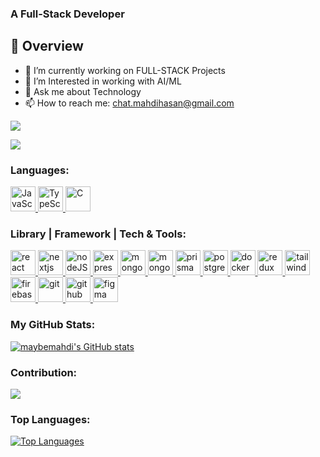 <h3>A Full-Stack Developer</h3>

## :eyes: Overview

- 🔭 I’m currently working on FULL-STACK Projects
- 🌱 I’m Interested in working with AI/ML
- 💬 Ask me about Technology
- 📫 How to reach me: chat.mahdihasan@gmail.com

<a href="https://www.github.com/maybemahdi" target="_blank" rel="noreferrer"><img
src="https://img.shields.io/github/followers/maybemahdi?logo=github&style=for-the-badge&color=0891b2&labelColor=1c1917" /></a>

<p align="left"> <a href="https://www.linkedin.com/in/maybemahdi/" target="blank"> <img src="https://img.shields.io/badge/LinkedIn-0077B5?style=for-the-badge&logo=linkedin&logoColor=white
"></a></p>

<h3 align="left">Languages:</h3>
<p align="left">
<a href="https://www.javascript.com/" target="_blank" rel="noreferrer">
<img src="https://upload.wikimedia.org/wikipedia/commons/thumb/9/99/Unofficial_JavaScript_logo_2.svg/2048px-Unofficial_JavaScript_logo_2.svg.png" alt="JavaScript" width="40" height="40"/>
</a>
<a href="https://www.typescriptlang.org/" target="_blank" rel="noreferrer">
<img src="https://upload.wikimedia.org/wikipedia/commons/thumb/f/f5/Typescript.svg/640px-Typescript.svg.png" alt="TypeScript" width="40" height="40"/>
</a>
 <a href="https://www.cprogramming.com/" target="_blank" rel="noreferrer">
 <img src="https://upload.wikimedia.org/wikipedia/commons/1/19/C_Logo.png" alt="C" width="40" height="40"/>
 </a>
 </p>

<h3 align="left">Library | Framework | Tech & Tools:</h3>
<p align="left">
<a href="https://reactjs.org/" target="_blank" rel="noreferrer"> <img src="https://icon.icepanel.io/Technology/svg/React.svg" alt="react" width="40" height="40"/>
</a>
<a href="https://nextjs.org/" target="_blank" rel="noreferrer"> <img src="https://icon.icepanel.io/Technology/png-shadow-512/Next.js.png" alt="nextjs" width="40" height="40"/>
</a>
<a href="https://nodejs.org/en" target="_blank" rel="noreferrer"> <img src="https://seeklogo.com/images/N/nodejs-logo-FBE122E377-seeklogo.com.png" alt="nodeJS" width="40" height="40"/>
</a>
<a href="https://expressjs.com/" target="_blank" rel="noreferrer"> <img src="https://icon.icepanel.io/Technology/png-shadow-512/Express.png" alt="express" width="40" height="40"/>
</a>
<a href="https://www.mongodb.com/docs/" target="_blank" rel="noreferrer"> <img src="https://icon.icepanel.io/Technology/svg/MongoDB.svg" alt="mongodb" width="40" height="40"/>
</a>
<a href="https://mongoosejs.com/docs/guide.html" target="_blank" rel="noreferrer"> <img src="https://icon.icepanel.io/Technology/svg/Mongoose.js.svg" alt="mongoose" width="40" height="40"/>
</a>
<a href="https://www.prisma.io/docs" target="_blank" rel="noreferrer"> <img src="https://i.ibb.co.com/Vw55PrD/img-icons8.png" alt="prisma" width="40" height="40"/>
</a>
<a href="https://www.postgresql.org/docs/" target="_blank" rel="noreferrer"> <img src="https://icon.icepanel.io/Technology/svg/PostgresSQL.svg" alt="postgresql" width="40" height="40"/>
</a>
<a href="https://docs.docker.com/" target="_blank" rel="noreferrer"> <img src="https://icon.icepanel.io/Technology/svg/Docker.svg" alt="docker" width="40" height="40"/>
</a>
<a href="https://redux.js.org/introduction/getting-started" target="_blank" rel="noreferrer"> <img src="https://icon.icepanel.io/Technology/svg/Redux.svg" alt="redux" width="40" height="40"/>
</a>
<a href="https://tailwindcss.com/" target="_blank" rel="noreferrer"> <img src="https://www.vectorlogo.zone/logos/tailwindcss/tailwindcss-icon.svg" alt="tailwind" width="40" height="40"/>
</a>
<a href="https://firebase.google.com/" target="_blank" rel="noreferrer"> <img src="https://icon.icepanel.io/Technology/svg/Firebase.svg" alt="firebase" width="40" height="40"/>
</a>
<a href="https://git-scm.com/" target="_blank" rel="noreferrer"> <img src="https://icon.icepanel.io/Technology/svg/Git.svg" alt="git" width="40" height="40"/>
</a>
<a href="https://github.com/" target="_blank" rel="noreferrer"> <img src="https://img.icons8.com/nolan/512/github.png" alt="github" width="40" height="40"/>
</a>
<a href="https://www.figma.com/" target="_blank" rel="noreferrer"> <img src="https://icon.icepanel.io/Technology/svg/Figma.svg" alt="figma" width="40" height="40"/>
</a>
</p>

<h3>My GitHub Stats:</h3>

<a href="http://www.github.com/maybemahdi"><img src="https://github-readme-stats.vercel.app/api?username=maybemahdi&show_icons=true&hide=&count_private=true&title_color=22c55e&text_color=ffffff&icon_color=0891b2&bg_color=1c1917&hide_border=true&show_icons=true" alt="maybemahdi's GitHub stats" /></a>

<h3>Contribution:</h3>

<a href="http://www.github.com/maybemahdi"><img src="https://github-readme-streak-stats.herokuapp.com/?user=maybemahdi&stroke=ffffff&background=1c1917&ring=22c55e&fire=22c55e&currStreakNum=ffffff&currStreakLabel=22c55e&sideNums=ffffff&sideLabels=ffffff&dates=ffffff&hide_border=true" /></a>

<h3>Top Languages:</h3>

<a href="https://github.com/maybemahdi" align="left"><img src="https://github-readme-stats.vercel.app/api/top-langs/?username=maybemahdi&langs_count=10&title_color=22c55e&text_color=ffffff&icon_color=0891b2&bg_color=1c1917&hide_border=true&locale=en&custom_title=Top%20%Languages" alt="Top Languages" /></a>
